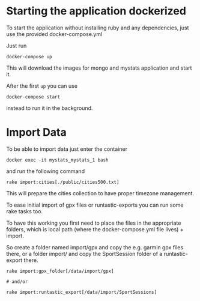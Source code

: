 # Starting the application dockerized


To start the application without installing ruby and any dependencies, just
use the provided docker-compose.yml

Just run

```
docker-compose up
```

This will download the images for mongo and mystats application and start it.

After the first `up` you can use 

```
docker-compose start
```

instead to run it in the background.


# Import Data

To be able to import data just enter the container 

```
docker exec -it mystats_mystats_1 bash
```

and run the following command

```
rake import:cities[./public/cities500.txt]
```

This will prepare the cities collection to have proper timezone management.

To ease initial import of gpx files or runtastic-exports you can run some 
rake tasks too.

To have this working you first need to place the files in the appropriate folders, which is
local path (where the docker-compose.yml file lives) + import.

So create a folder named import/gpx and copy the e.g. garmin gpx files there, or a folder
import/ and copy the SportSession folder of a runtastic-export there.

```
rake import:gpx_folder[/data/import/gpx]

# and/or

rake import:runtastic_export[/data/import/SportSessions]
```

